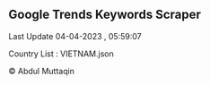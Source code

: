 

## Google Trends Keywords Scraper 
 
Last Update 04-04-2023 , 05:59:07

Country List :
VIETNAM.json



© Abdul Muttaqin 
